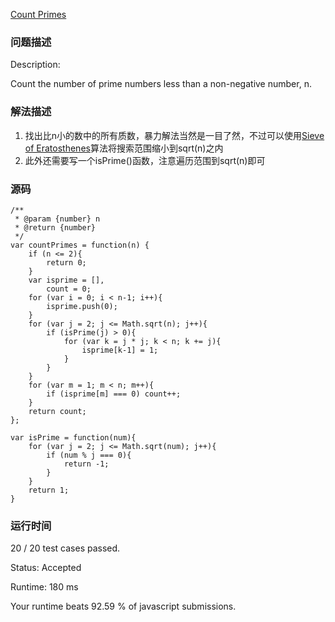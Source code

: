 [Count Primes](https://leetcode.com/problems/count-primes/description/)

### 问题描述
Description:

Count the number of prime numbers less than a non-negative number, n.
### 解法描述
1. 找出比n小的数中的所有质数，暴力解法当然是一目了然，不过可以使用[Sieve of Eratosthenes](https://www.cnblogs.com/grandyang/p/4462810.html)算法将搜索范围缩小到sqrt(n)之内
2. 此外还需要写一个isPrime()函数，注意遍历范围到sqrt(n)即可

### 源码
```
/**
 * @param {number} n
 * @return {number}
 */
var countPrimes = function(n) {
    if (n <= 2){
        return 0;
    }
    var isprime = [],
        count = 0;
    for (var i = 0; i < n-1; i++){
        isprime.push(0);
    }
    for (var j = 2; j <= Math.sqrt(n); j++){
        if (isPrime(j) > 0){
            for (var k = j * j; k < n; k += j){
                isprime[k-1] = 1;
            }
        }
    }
    for (var m = 1; m < n; m++){
        if (isprime[m] === 0) count++;
    }
    return count;
};

var isPrime = function(num){
    for (var j = 2; j <= Math.sqrt(num); j++){
        if (num % j === 0){
            return -1;
        }
    }
    return 1;
}
```

### 运行时间


20 / 20 test cases passed.

Status: Accepted

Runtime: 180 ms

Your runtime beats 92.59 % of javascript submissions.
